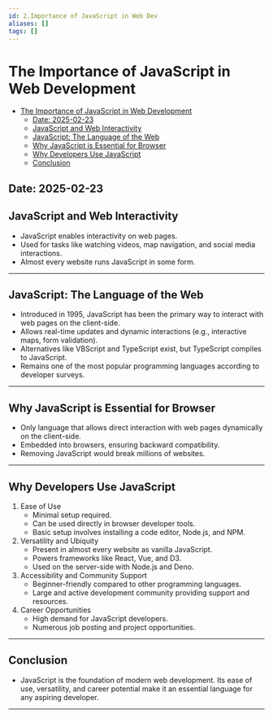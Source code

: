 ```yaml
---
id: 2.Importance of JavaScript in Web Dev
aliases: []
tags: []
---
```


# The Importance of JavaScript in Web Development

<!--toc:start-->

- [The Importance of JavaScript in Web Development](#the-importance-of-javascript-in-web-development)
  - [Date: 2025-02-23](#date-2025-02-23)
  - [JavaScript and Web Interactivity](#javascript-and-web-interactivity)
  - [JavaScript: The Language of the Web](#javascript-the-language-of-the-web)
  - [Why JavaScript is Essential for Browser](#why-javascript-is-essential-for-browser)
  - [Why Developers Use JavaScript](#why-developers-use-javascript)
  - [Conclusion](#conclusion)
  <!--toc:end-->

## Date: 2025-02-23

## JavaScript and Web Interactivity

- JavaScript enables interactivity on web pages.
- Used for tasks like watching videos, map navigation, and social media interactions.
- Almost every website runs JavaScript in some form.

---

## JavaScript: The Language of the Web

- Introduced in 1995, JavaScript has been the primary way to interact with web pages on the client-side.
- Allows real-time updates and dynamic interactions (e.g., interactive maps, form validation).
- Alternatives like VBScript and TypeScript exist, but TypeScript compiles to JavaScript.
- Remains one of the most popular programming languages according to developer surveys.

---

## Why JavaScript is Essential for Browser

- Only language that allows direct interaction with web pages dynamically on the client-side.
- Embedded into browsers, ensuring backward compatibility.
- Removing JavaScript would break millions of websites.

---

## Why Developers Use JavaScript

1. Ease of Use
   - Minimal setup required.
   - Can be used directly in browser developer tools.
   - Basic setup involves installing a code editor, Node.js, and NPM.
2. Versatility and Ubiquity
   - Present in almost every website as vanilla JavaScript.
   - Powers frameworks like React, Vue, and D3.
   - Used on the server-side with Node.js and Deno.
3. Accessibility and Community Support
   - Beginner-friendly compared to other programming languages.
   - Large and active development community providing support and resources.
4. Career Opportunities
   - High demand for JavaScript developers.
   - Numerous job posting and project opportunities.

---

## Conclusion

- JavaScript is the foundation of modern web development. Its ease of use, versatility, and career potential make it an essential language for any aspiring developer.

---
